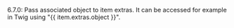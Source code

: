 6.7.0: Pass associated object to item extras. It can be accessed for example in Twig using "{{ item.extras.object }}".